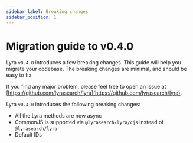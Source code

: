 ```yaml
---
sidebar_label: Breaking changes
sidebar_position: 1
---
```


# Migration guide to v0.4.0

Lyra `v0.4.0` introduces a few breaking changes. This guide will help you migrate your codebase.
The breaking changes are minimal, and should be easy to fix.

If you find any major problem, please feel free to open an issue at [https://github.com/lyrasearch/lyra](https://github.com/lyrasearch/lyra).

Lyra `v0.4.0` introduces the following breaking changes:

- All the Lyra methods are now async
- CommonJS is supported via `@lyrasearch/lyra/cjs` instead of `@lyrasearch/lyra`
- Default IDs